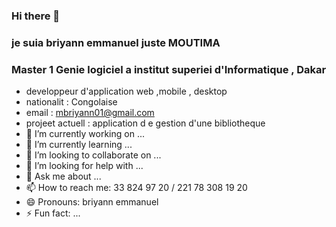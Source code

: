 ### Hi there 👋
###  je suia briyann emmanuel juste  MOUTIMA
###  Master 1 Genie logiciel a institut superiei  d'Informatique ,  Dakar
- developpeur d'application web ,mobile , desktop
- nationalit  :  Congolaise 
- email : mbriyann01@gmail.com
-  projeet  actuell : application d e gestion d'une  bibliotheque
- 🔭 I’m currently working on  ...
- 🌱 I’m currently learning  ...
- 👯 I’m looking to collaborate on ...
- 🤔 I’m looking for help with ...
- 💬 Ask me about ...
- 📫 How to reach me: 33 824 97 20  /  221  78  308  19  20
- 😄 Pronouns:  briyann emmanuel
- ⚡ Fun fact: ...


